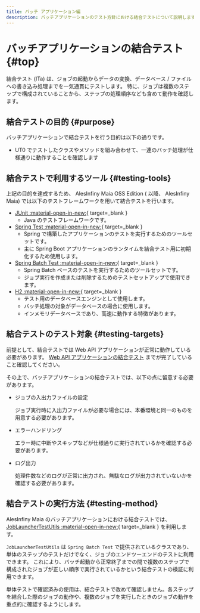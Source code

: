 ```yaml
---
title: バッチ アプリケーション編
description: バッチアプリケーションのテスト方針における結合テストについて説明します。
---
```


# バッチアプリケーションの結合テスト {#top}

結合テスト (ITa) は、ジョブの起動からデータの変換、データベース / ファイルへの書き込み処理までを一気通貫にテストします。
特に、ジョブは複数のステップで構成されていることから、ステップの処理順序なども含めて動作を確認します。

## 結合テストの目的 {#purpose}

バッチアプリケーションで結合テストを行う目的は以下の通りです。

- UT0 でテストしたクラスやメソッドを組み合わせて、一連のバッチ処理が仕様通りに動作することを確認します

## 結合テストで利用するツール {#testing-tools}

上記の目的を達成するため、 AlesInfiny Maia OSS Edition ( 以降、 AlesInfiny Maia) では以下のテストフレームワークを用いて結合テストを行います。

- [JUnit :material-open-in-new:](https://junit.org/){ target=_blank }
    - Java のテストフレームワークです。
- [Spring Test :material-open-in-new:](https://spring.pleiades.io/spring-framework/docs/current/reference/html/testing.html){ target=_blank }
    - Spring で構築したアプリケーションのテストを実行するためのツールセットです。
    - 主に Spring Boot アプリケーションのランタイムを結合テスト用に初期化するため使用します。
- [Spring Batch Test :material-open-in-new:](https://spring.pleiades.io/spring-batch/reference/testing.html){ target=_blank }
    - Spring Batch ベースのテストを実行するためのツールセットです。
    - ジョブ実行を作成または削除するためのテストセットアップで使用できます。
- [H2 :material-open-in-new:](https://www.h2database.com/){ target=_blank }
    - テスト用のデータベースエンジンとして使用します。
    - バッチ処理の対象がデータベースの場合に使用します。
    - インメモリデータベースであり、高速に動作する特徴があります。

## 結合テストのテスト対象 {#testing-targets}

前提として、結合テストでは Web API アプリケーションが正常に動作している必要があります。
[Web API アプリケーションの結合テスト](../../client-side-rendering/test/backend-application/integration-test.md) までが完了していること確認してください。

その上で、バッチアプリケーションの結合テストでは、以下の点に留意する必要があります。

- ジョブの入出力ファイルの設定

    ジョブ実行時に入出力ファイルが必要な場合には、本番環境と同一のものを用意する必要があります。

- エラーハンドリング

    エラー時に中断やスキップなどが仕様通りに実行されているかを確認する必要があります。

- ログ出力

    処理件数などのログが正常に出力され、無駄なログが出力されていないかを確認する必要があります。

## 結合テストの実行方法 {#testing-method}

AlesInfiny Maia のバッチアプリケーションにおける結合テストでは、 [JobLauncherTestUtils :material-open-in-new:](https://spring.pleiades.io/spring-batch/docs/current/api/org/springframework/batch/test/JobLauncherTestUtils.html){ target=_blank } を利用します。

`JobLauncherTestUtils` は `Spring Batch Test` で提供されているクラスであり、単体のステップのテストだけでなく、ジョブのエンドツーエンドのテストに利用できます。
これにより、バッチ起動から正常終了までの間で複数のステップで構成されたジョブが正しい順序で実行されているかという結合テストの検証に利用できます。

単体テストで確認済みの使用は、結合テストで改めて確認しません。各ステップを結合した際のジョブの動作や、複数のジョブを実行したときのジョブの動作を重点的に確認するようにします。
